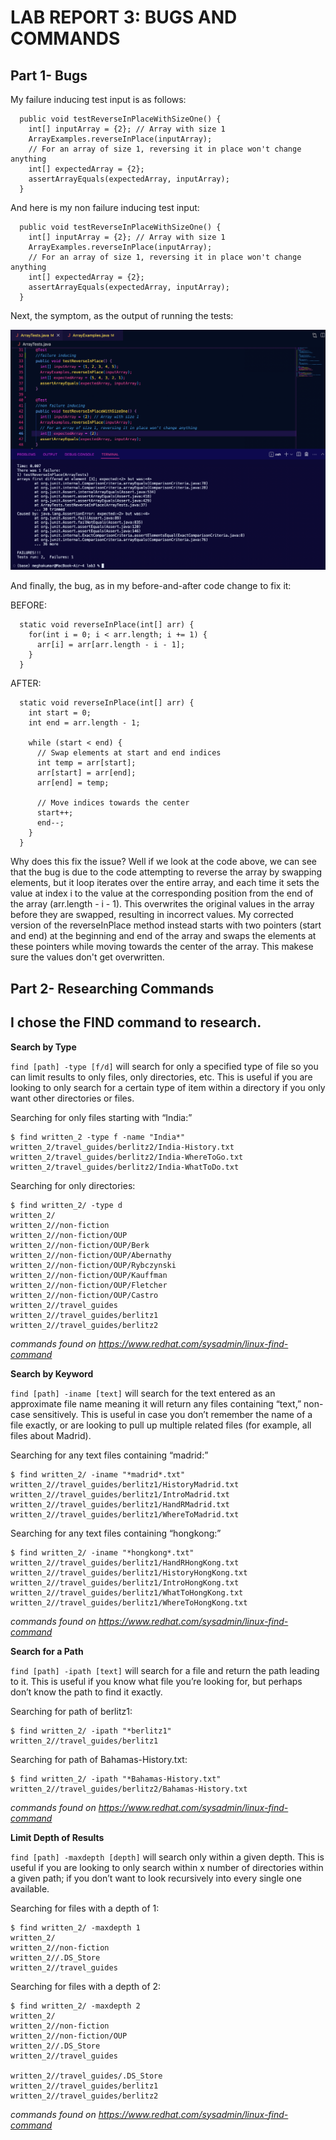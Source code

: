 # LAB REPORT 3: BUGS AND COMMANDS

## Part 1- Bugs

My failure inducing test input is as follows:

```
  public void testReverseInPlaceWithSizeOne() {
    int[] inputArray = {2}; // Array with size 1
    ArrayExamples.reverseInPlace(inputArray);
    // For an array of size 1, reversing it in place won't change anything
    int[] expectedArray = {2};
    assertArrayEquals(expectedArray, inputArray);
  }
```
And here is my non failure inducing test input:

```
  public void testReverseInPlaceWithSizeOne() {
    int[] inputArray = {2}; // Array with size 1
    ArrayExamples.reverseInPlace(inputArray);
    // For an array of size 1, reversing it in place won't change anything
    int[] expectedArray = {2};
    assertArrayEquals(expectedArray, inputArray);
  }
```
Next, the symptom, as the output of running the tests:

![Image](teststeststests.png)

And finally, the bug, as in my before-and-after code change to fix it:

BEFORE:

```
  static void reverseInPlace(int[] arr) {
    for(int i = 0; i < arr.length; i += 1) {
      arr[i] = arr[arr.length - i - 1];
    }
  }
```

AFTER:

```
  static void reverseInPlace(int[] arr) {
    int start = 0;
    int end = arr.length - 1;

    while (start < end) {
      // Swap elements at start and end indices
      int temp = arr[start];
      arr[start] = arr[end];
      arr[end] = temp;

      // Move indices towards the center
      start++;
      end--;
    }
  }
```
Why does this fix the issue? Well if we look at the code above, we can see that the bug is due to
the code attempting to reverse the array by swapping elements, but it loop iterates over the entire array, and each time
it sets the value at index i to the value at the corresponding position from the end of the array (arr.length - i - 1). 
This overwrites the original values in the array before they are swapped, resulting in incorrect values. 
My corrected version of the reverseInPlace method instead starts with two pointers (start and end) at the beginning and end of 
the array and swaps the elements at these pointers while moving towards the center of the array. This makese sure the values
don't get overwritten.

## Part 2- Researching Commands

## I chose the FIND command to research.

**Search by Type**

```find [path] -type [f/d]``` will search for only a specified type of file so you can limit results to only
files, only directories, etc. This is useful if you are looking to only search for a certain type of item
within a directory if you only want other directories or files.

Searching for only files starting with “India:”

```
$ find written_2 -type f -name "India*"
written_2/travel_guides/berlitz2/India-History.txt
written_2/travel_guides/berlitz2/India-WhereToGo.txt
written_2/travel_guides/berlitz2/India-WhatToDo.txt
```

Searching for only directories:

```
$ find written_2/ -type d
written_2/
written_2//non-fiction
written_2//non-fiction/OUP
written_2//non-fiction/OUP/Berk
written_2//non-fiction/OUP/Abernathy
written_2//non-fiction/OUP/Rybczynski
written_2//non-fiction/OUP/Kauffman
written_2//non-fiction/OUP/Fletcher
written_2//non-fiction/OUP/Castro
written_2//travel_guides
written_2//travel_guides/berlitz1
written_2//travel_guides/berlitz2
```

*commands found on https://www.redhat.com/sysadmin/linux-find-command*


**Search by Keyword**

```find [path] -iname [text]``` will search for the text entered as an approximate file name
meaning it will return any files containing “text,” non-case sensitively. This is useful in case you
donʼt remember the name of a file exactly, or are looking to pull up multiple related files (for
example, all files about Madrid).

Searching for any text files containing “madrid:”

```
$ find written_2/ -iname "*madrid*.txt"
written_2//travel_guides/berlitz1/HistoryMadrid.txt
written_2//travel_guides/berlitz1/IntroMadrid.txt
written_2//travel_guides/berlitz1/HandRMadrid.txt
written_2//travel_guides/berlitz1/WhereToMadrid.txt
```

Searching for any text files containing “hongkong:”

```
$ find written_2/ -iname "*hongkong*.txt"
written_2//travel_guides/berlitz1/HandRHongKong.txt
written_2//travel_guides/berlitz1/HistoryHongKong.txt
written_2//travel_guides/berlitz1/IntroHongKong.txt
written_2//travel_guides/berlitz1/WhatToHongKong.txt
written_2//travel_guides/berlitz1/WhereToHongKong.txt
```

*commands found on https://www.redhat.com/sysadmin/linux-find-command*


**Search for a Path**

```find [path] -ipath [text]``` will search for a file and return the path leading to it. This is useful if
you know what file youʼre looking for, but perhaps donʼt know the path to find it exactly.

Searching for path of berlitz1:

```
$ find written_2/ -ipath "*berlitz1"
written_2//travel_guides/berlitz1
```

Searching for path of Bahamas-History.txt:

```
$ find written_2/ -ipath "*Bahamas-History.txt"
written_2//travel_guides/berlitz2/Bahamas-History.txt
```
*commands found on https://www.redhat.com/sysadmin/linux-find-command*


**Limit Depth of Results**

```find [path] -maxdepth [depth]``` will search only within a given depth. This is useful if you are
looking to only search within x number of directories within a given path; if you donʼt want to look
recursively into every single one available.

Searching for files with a depth of 1:

```
$ find written_2/ -maxdepth 1
written_2/
written_2//non-fiction
written_2//.DS_Store
written_2//travel_guides
```

Searching for files with a depth of 2:

```
$ find written_2/ -maxdepth 2
written_2/
written_2//non-fiction
written_2//non-fiction/OUP
written_2//.DS_Store
written_2//travel_guides

written_2//travel_guides/.DS_Store
written_2//travel_guides/berlitz1
written_2//travel_guides/berlitz2
```
*commands found on https://www.redhat.com/sysadmin/linux-find-command*








